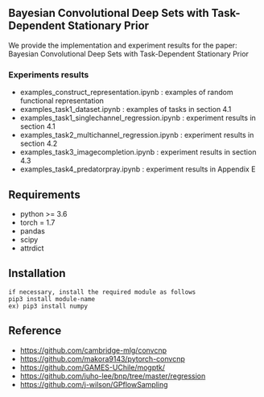 <!-- ![Demonstration of a ConvCNP](https://github.com/cambridge-mlg/convcnp/blob/master/demo_images/convcnp.gif) -->



##  Bayesian Convolutional Deep Sets with Task-Dependent Stationary Prior

We provide the implementation and experiment results for the paper: Bayesian Convolutional Deep Sets with Task-Dependent Stationary Prior
 

### Experiments results
* examples_construct_representation.ipynb : examples of random functional representation
* examples_task1_dataset.ipynb : examples of tasks in section 4.1 
* examples_task1_singlechannel_regression.ipynb : experiment results in section 4.1 
* examples_task2_multichannel_regression.ipynb : experiment results in section 4.2 
* examples_task3_imagecompletion.ipynb : experiment results in section 4.3
* examples_task4_predatorpray.ipynb : experiment results in Appendix E

## Requirements

* python >= 3.6
* torch = 1.7
* pandas
* scipy
* attrdict


## Installation
    if necessary, install the required module as follows
    pip3 install module-name
    ex) pip3 install numpy 


## Reference 

* https://github.com/cambridge-mlg/convcnp
* https://github.com/makora9143/pytorch-convcnp 
* https://github.com/GAMES-UChile/mogptk/
* https://github.com/juho-lee/bnp/tree/master/regression
* https://github.com/j-wilson/GPflowSampling



